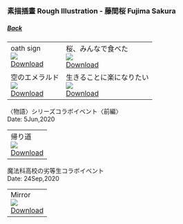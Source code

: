 ### 素描插畫 Rough Illustration - 藤間桜 Fujima Sakura
##### [Back](../Rough%20Illustration.html) 

<table>
 <tr>
<td>oath sign<br>
 <img src="../../../Album/Nanaon/Rough%20Illustration/RoughIllustration_13200002.png" width="vw"><br>
 <a href="https://github.com/LYHPandaKing/227PhotoBackup/raw/master/Album/Nanaon/Rough%20Illustration/RoughIllustration_13200002.png">Download</a></td>
<td>桜、みんなで食べた<br>
 <img src="../../../Album/Nanaon/Rough%20Illustration/RoughIllustration_13200007.png" width="vw"><br>
 <a href="https://github.com/LYHPandaKing/227PhotoBackup/raw/master/Album/Nanaon/Rough%20Illustration/RoughIllustration_13200007.png">Download</a></td>
 </tr>
 <tr>
<td>空のエメラルド<br>
 <img src="../../../Album/Nanaon/Rough%20Illustration/RoughIllustration_13100020.png" width="vw"><br>
 <a href="https://github.com/LYHPandaKing/227PhotoBackup/raw/master/Album/Nanaon/Rough%20Illustration/RoughIllustration_13100020.png">Download</a></td>
<td>生きることに楽になりたい<br>
 <img src="../../../Album/Nanaon/Rough%20Illustration/RoughIllustration_13100026.png" width="vw"><br>
 <a href="https://github.com/LYHPandaKing/227PhotoBackup/raw/master/Album/Nanaon/Rough%20Illustration/RoughIllustration_13100026.png">Download</a></td>
 </tr>
</table>

〈物語〉シリーズコラボイベント〈前編〉<br>
Date: 5Jun,2020<br>

<table>
 <tr>
<td>帰り道<br>
 <img src="../../../Album/Nanaon/Rough%20Illustration/20200625_〈物語〉シリーズコラボイベント〈前編〉/RoughIllustration_13200021.png" width="vw"><br>
 <a href="https://github.com/LYHPandaKing/227PhotoBackup/raw/master/Album/Nanaon/Rough%20Illustration/20200625_〈物語〉シリーズコラボイベント〈前編〉/RoughIllustration_13200021.png">Download</a></td>
 </tr>
</table>

魔法科高校の劣等生コラボイベント<br>
Date: 24Sep,2020<br>

<table>
 <tr>
<td>Mirror<br>
 <img src="../../../Album/Nanaon/Rough%20Illustration/20200924_魔法科高校の劣等生コラボイベント/RoughIllustration_13200039.png" width="vw"><br>
 <a href="https://github.com/LYHPandaKing/227PhotoBackup/raw/master/Album/Nanaon/Rough%20Illustration/20200924_魔法科高校の劣等生コラボイベント/RoughIllustration_13200039.png">Download</a></td>
 </tr>
</table>
